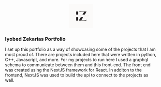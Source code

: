 <p align="center">
  <a href="https://github.com/IyobedZekarias/portfolio">
    <img src="public/android-chrome-384x384.png" alt="Logo" width="80" height="80">
  </a>
</p>

### Iyobed Zekarias Portfolio
I set up this portfolio as a way of showcasing some of the projects
            that I am most proud of. There are projects included here that were
            written in python, C++, Javascript, and more. For my projects to run here I used
            a graphql schema to communicate between them and this front-end. The front end was created using the NextJS framework for React. In additon to the frontend, NextJS was used to build the api to connect to the projects as well. 